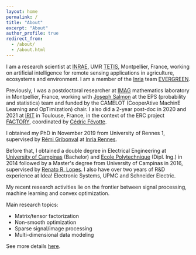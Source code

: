 ```yaml
---
layout: home
permalink: /
title: "About"
excerpt: "About"
author_profile: true
redirect_from: 
  - /about/
  - /about.html
---
```


I am a research scientist at [INRAE](https://www.inrae.fr/), UMR [TETIS](https://www.umr-tetis.fr/index.php/fr/), Montpellier, France, working on artificial intelligence for remote sensing applications in agriculture, ecosystems and environment. I am a member of the [Inria](https://inria.fr/fr) team [EVERGREEN](https://team.inria.fr/evergreen/).
 
Previously, I was a postdoctoral researcher at [IMAG](https://imag.edu.umontpellier.fr/) mathematics laboratory in Montpellier, France, working with [Joseph Salmon](http://josephsalmon.eu/) at the EPS (probability and statistics) team and funded by the CAMELOT (CooperAtive MachinE Learning and OpTimization) chair.
I also did a 2-year post-doc in 2020 and 2021 at [IRIT](https://www.irit.fr/) in Toulouse, France, in the context of the ERC project [FACTORY](http://projectfactory.irit.fr/),
coordinated by [Cédric Févotte](https://www.irit.fr/~Cedric.Fevotte/).

I obtained my PhD in November 2019 from University of Rennes 1, supervised by [Rémi Gribonval](https://people.irisa.fr/Remi.Gribonval/) at [Inria Rennes](https://www.inria.fr/fr/centre-inria-rennes-bretagne-atlantique). 

Before that, I obtained a double degree in Electrical Engineering at [University of Campinas](https://www.fee.unicamp.br/?language=en) (Bachelor) and [Ecole Polytechnique](https://www.polytechnique.edu/) (Dipl. Ing.) in 2014 followed by a Master's degree from University of Campinas in 2016, supervised by [Renato R. Lopes](https://www.decom.fee.unicamp.br/~rlopes/). I also have over two years of R&D experience at Idea! Electronic Systems, UPMC and Schneider Electric. 

My recent research activities lie on the frontier between signal processing, machine learning and convex optimization.


Main research topics:
- Matrix/tensor factorization
- Non-smooth optimization
- Sparse signal/image processing
- Multi-dimensional data modeling

See more details [here](/portfolio/).


